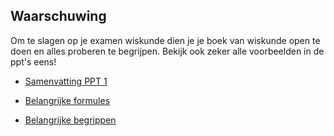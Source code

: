 ## Waarschuwing
Om te slagen op je examen wiskunde dien je je boek van wiskunde open te doen en alles proberen te begrijpen. Bekijk ook zeker alle voorbeelden in de ppt's eens!

- [Samenvatting PPT 1](theorie/PPT_1.md) 

- [Belangrijke formules](belangrijke_formules.md)
- [Belangrijke begrippen](belangrijke_begrippen.md)
